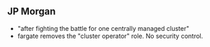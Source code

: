 ## JP Morgan

* "after fighting the battle for one centrally managed cluster" 
* fargate removes the "cluster operator" role. No security control. 
